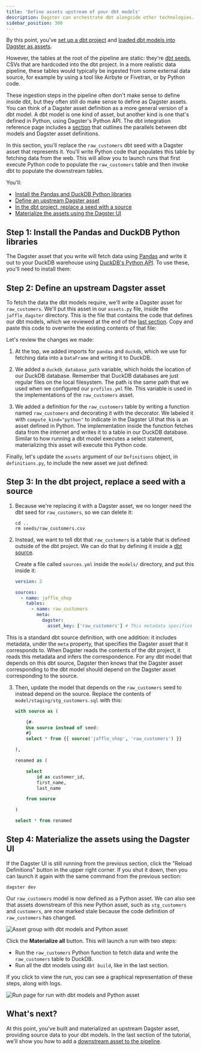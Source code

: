```yaml
---
title: 'Define assets upstream of your dbt models'
description: Dagster can orchestrate dbt alongside other technologies.
sidebar_position: 300
---
```


By this point, you've [set up a dbt project](/integrations/libraries/dbt/creating-a-dbt-project-in-dagster/set-up-dbt-project) and [loaded dbt models into Dagster as assets](/integrations/libraries/dbt/creating-a-dbt-project-in-dagster/load-dbt-models).

However, the tables at the root of the pipeline are static: they're [dbt seeds](https://docs.getdbt.com/docs/build/seeds), CSVs that are hardcoded into the dbt project. In a more realistic data pipeline, these tables would typically be ingested from some external data source, for example by using a tool like Airbyte or Fivetran, or by Python code.

These ingestion steps in the pipeline often don't make sense to define inside dbt, but they often still do make sense to define as Dagster assets. You can think of a Dagster asset definition as a more general version of a dbt model. A dbt model is one kind of asset, but another kind is one that's defined in Python, using Dagster's Python API. The dbt integration reference page includes a [section](/integrations/libraries/dbt/reference#dbt-models-and-dagster-asset-definitions) that outlines the parallels between dbt models and Dagster asset definitions.

In this section, you'll replace the `raw_customers` dbt seed with a Dagster asset that represents it. You'll write Python code that populates this table by fetching data from the web. This will allow you to launch runs that first execute Python code to populate the `raw_customers` table and then invoke dbt to populate the downstream tables.

You'll:

- [Install the Pandas and DuckDB Python libraries](#step-1-install-the-pandas-and-duckdb-python-libraries)
- [Define an upstream Dagster asset](#step-2-define-an-upstream-dagster-asset)
- [In the dbt project, replace a seed with a source](#step-3-in-the-dbt-project-replace-a-seed-with-a-source)
- [Materialize the assets using the Dagster UI](#step-4-materialize-the-assets-using-the-dagster-ui)

## Step 1: Install the Pandas and DuckDB Python libraries

The Dagster asset that you write will fetch data using [Pandas](https://pandas.pydata.org) and write it out to your DuckDB warehouse using [DuckDB's Python API](https://duckdb.org/docs/api/python/overview.html). To use these, you'll need to install them:

<PackageInstallInstructions packageName="pandas duckdb pyarrow" />

## Step 2: Define an upstream Dagster asset

To fetch the data the dbt models require, we'll write a Dagster asset for `raw_customers`. We'll put this asset in our `assets.py` file, inside the `jaffle_dagster` directory. This is the file that contains the code that defines our dbt models, which we reviewed at the end of the [last section](/integrations/libraries/dbt/creating-a-dbt-project-in-dagster/load-dbt-models#step-4-understand-the-python-code-in-your-dagster-project). Copy and paste this code to overwrite the existing contents of that file:

<CodeExample
  path="docs_snippets/docs_snippets/integrations/dbt/tutorial/upstream_assets/assets.py"
  startAfter="start_python_assets"
  endBefore="end_python_assets"
/>

Let's review the changes we made:

1. At the top, we added imports for `pandas` and `duckdb`, which we use for fetching data into a `DataFrame` and writing it to DuckDB.

2. We added a `duckdb_database_path` variable, which holds the location of our DuckDB database. Remember that DuckDB databases are just regular files on the local filesystem. The path is the same path that we used when we configured our `profiles.yml` file. This variable is used in the implementations of the `raw_customers` asset.

3. We added a definition for the `raw_customers` table by writing a function named `raw_customers` and decorating it with the <PyObject section="assets" module="dagster" object="asset" decorator /> decorator. We labeled it with `compute_kind="python"` to indicate in the Dagster UI that this is an asset defined in Python. The implementation inside the function fetches data from the internet and writes it to a table in our DuckDB database. Similar to how running a dbt model executes a select statement, materializing this asset will execute this Python code.

Finally, let's update the `assets` argument of our `Definitions` object, in `definitions.py`, to include the new asset we just defined:

<CodeExample
  path="docs_snippets/docs_snippets/integrations/dbt/tutorial/upstream_assets/definitions.py"
  startAfter="start_defs"
  endBefore="end_defs"
/>

## Step 3: In the dbt project, replace a seed with a source

1. Because we're replacing it with a Dagster asset, we no longer need the dbt seed for `raw_customers`, so we can delete it:

   ```shell
   cd ..
   rm seeds/raw_customers.csv
   ```

2. Instead, we want to tell dbt that `raw_customers` is a table that is defined outside of the dbt project. We can do that by defining it inside a [dbt source](https://docs.getdbt.com/docs/build/sources).

   Create a file called `sources.yml` inside the `models/` directory, and put this inside it:

   ```yaml
   version: 2

   sources:
     - name: jaffle_shop
       tables:
         - name: raw_customers
           meta:
             dagster:
               asset_key: ['raw_customers'] # This metadata specifies the corresponding Dagster asset for this dbt source.
   ```

This is a standard dbt source definition, with one addition: it includes metadata, under the `meta` property, that specifies the Dagster asset that it corresponds to. When Dagster reads the contents of the dbt project, it reads this metadata and infers the correspondence. For any dbt model that depends on this dbt source, Dagster then knows that the Dagster asset corresponding to the dbt model should depend on the Dagster asset corresponding to the source.

3. Then, update the model that depends on the `raw_customers` seed to instead depend on the source. Replace the contents of `model/staging/stg_customers.sql` with this:

   ```sql
   with source as (

       {#-
       Use source instead of seed:
       #}
       select * from {{ source('jaffle_shop', 'raw_customers') }}

   ),

   renamed as (

       select
           id as customer_id,
           first_name,
           last_name

       from source

   )

   select * from renamed
   ```

## Step 4: Materialize the assets using the Dagster UI

If the Dagster UI is still running from the previous section, click the "Reload Definitions" button in the upper right corner. If you shut it down, then you can launch it again with the same command from the previous section:

```shell
dagster dev
```

Our `raw_customers` model is now defined as a Python asset. We can also see that assets downstream of this new Python asset, such as `stg_customers` and `customers`, are now marked stale because the code definition of `raw_customers` has changed.

![Asset group with dbt models and Python asset](/images/integrations/dbt/creating-a-dbt-project-in-dagster/upstream-assets/asset-graph.png)

Click the **Materialize all** button. This will launch a run with two steps:

- Run the `raw_customers` Python function to fetch data and write the `raw_customers` table to DuckDB.
- Run all the dbt models using `dbt build`, like in the last section.

If you click to view the run, you can see a graphical representation of these steps, along with logs.

![Run page for run with dbt models and Python asset](/images/integrations/dbt/creating-a-dbt-project-in-dagster/upstream-assets/run-page.png)

## What's next?

At this point, you've built and materialized an upstream Dagster asset, providing source data to your dbt models. In the last section of the tutorial, we'll show you how to add a [downstream asset to the pipeline](/integrations/libraries/dbt/creating-a-dbt-project-in-dagster/downstream-assets).
